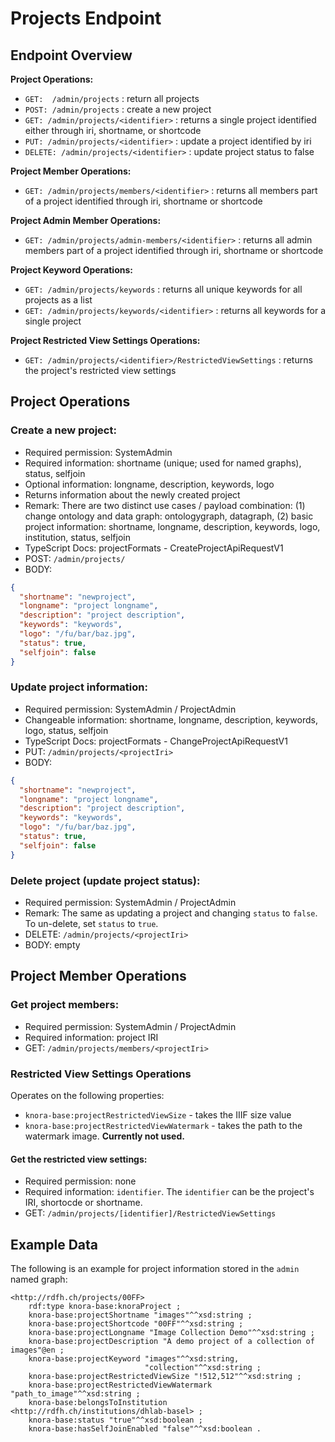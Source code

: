 <!---
Copyright © 2015-2019 the contributors (see Contributors.md).

This file is part of Knora.

Knora is free software: you can redistribute it and/or modify
it under the terms of the GNU Affero General Public License as published
by the Free Software Foundation, either version 3 of the License, or
(at your option) any later version.

Knora is distributed in the hope that it will be useful,
but WITHOUT ANY WARRANTY; without even the implied warranty of
MERCHANTABILITY or FITNESS FOR A PARTICULAR PURPOSE.  See the
GNU Affero General Public License for more details.

You should have received a copy of the GNU Affero General Public
License along with Knora.  If not, see <http://www.gnu.org/licenses/>.
-->

# Projects Endpoint

## Endpoint Overview

**Project Operations:**
- `GET:  /admin/projects` : return all projects
- `POST: /admin/projects` : create a new project
- `GET: /admin/projects/<identifier>` : returns a single project identified either through iri, shortname, or shortcode
- `PUT: /admin/projects/<identifier>` : update a project identified by iri
- `DELETE: /admin/projects/<identifier>` : update project status to false

**Project Member Operations:**
- `GET: /admin/projects/members/<identifier>` : returns all members part of a project identified through iri, shortname or shortcode

**Project Admin Member Operations:**
- `GET: /admin/projects/admin-members/<identifier>` : returns all admin members part of a project identified through iri, shortname or shortcode

**Project Keyword Operations:**
- `GET: /admin/projects/keywords` : returns all unique keywords for all projects as a list
- `GET: /admin/projects/keywords/<identifier>` : returns all keywords for a single project

**Project Restricted View Settings Operations:**
- `GET: /admin/projects/<identifier>/RestrictedViewSettings` : returns the project's restricted view settings


## Project Operations

### Create a new project:

  - Required permission: SystemAdmin
  - Required information: shortname (unique; used for named graphs),
    status, selfjoin
  - Optional information: longname, description, keywords, logo
  - Returns information about the newly created project
  - Remark: There are two distinct use cases / payload combination:
    (1) change ontology and data graph: ontologygraph, datagraph,
    (2) basic project information: shortname, longname, description,
    keywords, logo, institution, status, selfjoin
  - TypeScript Docs: projectFormats - CreateProjectApiRequestV1
  - POST: `/admin/projects/`
  - BODY:

```JSON
{
  "shortname": "newproject",
  "longname": "project longname",
  "description": "project description",
  "keywords": "keywords",
  "logo": "/fu/bar/baz.jpg",
  "status": true,
  "selfjoin": false
}
```

### Update project information:

  - Required permission: SystemAdmin / ProjectAdmin
  - Changeable information: shortname, longname, description,
    keywords, logo, status, selfjoin
  - TypeScript Docs: projectFormats - ChangeProjectApiRequestV1
  - PUT: `/admin/projects/<projectIri>`
  - BODY:

```JSON
{
  "shortname": "newproject",
  "longname": "project longname",
  "description": "project description",
  "keywords": "keywords",
  "logo": "/fu/bar/baz.jpg",
  "status": true,
  "selfjoin": false
}
```

### Delete project (update project status):

  - Required permission: SystemAdmin / ProjectAdmin
  - Remark: The same as updating a project and changing `status` to
    `false`. To un-delete, set `status` to `true`.
  - DELETE: `/admin/projects/<projectIri>`
  - BODY: empty


## Project Member Operations

### Get project members:

  - Required permission: SystemAdmin / ProjectAdmin
  - Required information: project IRI
  - GET: `/admin/projects/members/<projectIri>`


### Restricted View Settings Operations

Operates on the following properties:
 - `knora-base:projectRestrictedViewSize` - takes the IIIF size value
 - `knora-base:projectRestrictedViewWatermark` - takes the path to the watermark image. **Currently not used.**

#### Get the restricted view settings:

  - Required permission: none
  - Required information: `identifier`. The `identifier` can be the project's IRI, shortocde or shortname.
  - GET: `/admin/projects/[identifier]/RestrictedViewSettings`

## Example Data

The following is an example for project information stored in the `admin` named graph:

```
<http://rdfh.ch/projects/00FF>
    rdf:type knora-base:knoraProject ;
    knora-base:projectShortname "images"^^xsd:string ;
    knora-base:projectShortcode "00FF"^^xsd:string ;
    knora-base:projectLongname "Image Collection Demo"^^xsd:string ;
    knora-base:projectDescription "A demo project of a collection of images"@en ;
    knora-base:projectKeyword "images"^^xsd:string,
                              "collection"^^xsd:string ;
    knora-base:projectRestrictedViewSize "!512,512"^^xsd:string ;
    knora-base:projectRestrictedViewWatermark "path_to_image"^^xsd:string ;
    knora-base:belongsToInstitution <http://rdfh.ch/institutions/dhlab-basel> ;
    knora-base:status "true"^^xsd:boolean ;
    knora-base:hasSelfJoinEnabled "false"^^xsd:boolean .
```

